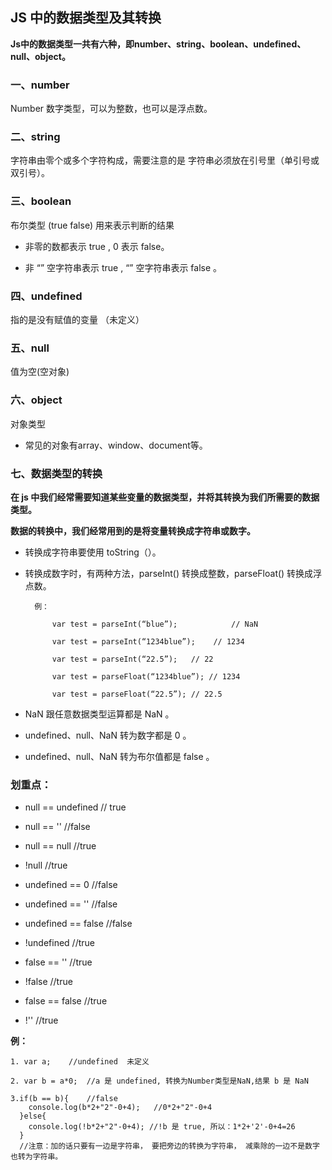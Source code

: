 ## JS 中的数据类型及其转换

**Js中的数据类型一共有六种，即number、string、boolean、undefined、null、object。**


### 一、number

Number 数字类型，可以为整数，也可以是浮点数。

### 二、string

字符串由零个或多个字符构成，需要注意的是
字符串必须放在引号里（单引号或双引号）。

### 三、boolean

布尔类型        (true  false) 用来表示判断的结果

* 非零的数都表示 true , 0 表示 false。

* 非 “” 空字符串表示 true , “” 空字符串表示 false 。

### 四、undefined

指的是没有赋值的变量 （未定义）

### 五、null

值为空(空对象)

### 六、object

对象类型

* 常见的对象有array、window、document等。

### 七、数据类型的转换

**在 js 中我们经常需要知道某些变量的数据类型，并将其转换为我们所需要的数据类型。**

**数据的转换中，我们经常用到的是将变量转换成字符串或数字。**

* 转换成字符串要使用 toString（）。

* 转换成数字时，有两种方法，parseInt() 转换成整数，parseFloat() 转换成浮点数。

		例：
	
			var test = parseInt(“blue”); 			// NaN
 
			var test = parseInt(“1234blue”); 	// 1234
 
			var test = parseInt(“22.5”);   // 22

			var test = parseFloat(“1234blue”); // 1234
 
			var test = parseFloat(“22.5”); // 22.5

* NaN  跟任意数据类型运算都是   NaN 。

* undefined、null、NaN 转为数字都是 0 。

* undefined、null、NaN 转为布尔值都是 false 。

### 划重点：

* null == undefined  // true

* null == ''   //false

* null == null   //true

* !null    //true

* undefined == 0   //false

* undefined == ''   //false

* undefined == false  //false

* !undefined   //true

* false == ''  //true

* !false   //true

* false == false   //true

* !''   //true


**例：**

	1. var a;    //undefined  未定义

	2. var b = a*0;  //a 是 undefined, 转换为Number类型是NaN,结果 b 是 NaN

	3.if(b == b){    //false
		console.log(b*2+"2"-0+4);   //0*2+"2"-0+4
	  }else{
		console.log(!b*2+"2"-0+4); //!b 是 true, 所以：1*2+'2'-0+4=26
	  }
	  //注意：加的话只要有一边是字符串， 要把旁边的转换为字符串， 减乘除的一边不是数字也转为字符串。













